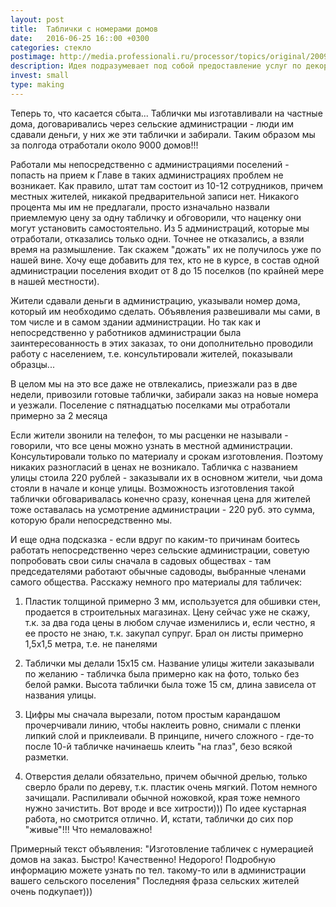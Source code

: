 ```yaml
---
layout: post
title:  Таблички с номерами домов
date:   2016-06-25 16::00 +0300
categories: стекло 
postimage: http://media.professionali.ru/processor/topics/original/2009/05/31/1761119-original.jpg
description: Идея подразумевает под собой предоставление услуг по декоративной обработке стекла с помощью специальной пасты. При небольших начальных вложениях вы можете ежемесячно зарабатывать неплохие деньги!
invest: small
type: making
---
```


Теперь то, что касается сбыта... Таблички мы изготавливали на частные дома, договаривались через сельские администрации - люди им сдавали деньги, у них же эти таблички и забирали. Таким образом мы за полгода отработали около 9000 домов!!!

Работали мы непосредственно с администрациями поселений - попасть на прием к Главе в таких администрациях проблем не возникает. Как правило, штат там состоит из 10-12 сотрудников, причем местных жителей, никакой предварительной записи нет. Никакого процента мы им не предлагали, просто изначально назвали приемлемую цену за одну табличку и обговорили, что наценку они могут установить самостоятельно. Из 5 администраций, которые мы отработали, отказались только одни. Точнее не отказались, а взяли время на размышление. Так скажем "дожать" их не получилось уже по нашей вине. Хочу еще добавить для тех, кто не в курсе, в состав одной администрации поселения входит от 8 до 15 поселков (по крайней мере в нашей местности).

Жители сдавали деньги в администрацию, указывали номер дома, который им необходимо сделать. Объявления развешивали мы сами, в том числе и в самом здании администрации. Но так как и непосредственно у работников администрации была заинтересованность в этих заказах, то они дополнительно проводили работу с населением, т.е. консультировали жителей, показывали образцы...

В целом мы на это все даже не отвлекались, приезжали раз в две недели, привозили готовые таблички, забирали заказ на новые номера и уезжали. Поселение с пятнадцатью поселками мы отработали примерно за 2 месяца

Если жители звонили на телефон, то мы расценки не называли - говорили, что все цены можно узнать в местной администрации. Консультировали только по материалу и срокам изготовления. Поэтому никаких разногласий в ценах не возникало. Табличка с названием улицы стоила 220 рублей - заказывали их в основном жители, чьи дома стояли в начале и конце улицы. Возможность изготовления такой таблички обговаривалась конечно сразу, конечная цена для жителей тоже оставалась на усмотрение администрации - 220 руб. это сумма, которую брали непосредственно мы.

И еще одна подсказка - если вдруг по каким-то причинам боитесь работать непосредственно через сельские администрации, советую попробовать свои силы сначала в садовых обществах - там председателями работают обычные садоводы, выбранные членами самого общества.
Расскажу немного про материалы для табличек:

1) Пластик толщиной примерно 3 мм, используется для обшивки стен, продается в строительных магазинах. Цену сейчас уже не скажу, т.к. за два года цены в любом случае изменились и, если честно, я ее просто не знаю, т.к. закупал супруг. Брал он листы примерно 1,5х1,5 метра, т.е. не панелями

2) Таблички мы делали 15х15 см. Название улицы жители заказывали по желанию - табличка была примерно как на фото, только без белой рамки. Высота таблички была тоже 15 см, длина зависела от названия улицы.

3) Цифры мы сначала вырезали, потом простым карандашом прочерчивали линию, чтобы наклеить ровно, снимали с пленки липкий слой и приклеивали. В принципе, ничего сложного - где-то после 10-й табличке начинаешь клеить "на глаз", безо всякой разметки.

4) Отверстия делали обязательно, причем обычной дрелью, только сверло брали по дереву, т.к. пластик очень мягкий. Потом немного зачищали. Распиливали обычной ножовкой, края тоже немного нужно зачистить. Вот вроде и все хитрости))) По идее кустарная работа, но смотрится отлично. И, кстати, таблички до сих пор "живые"!!! Что немаловажно!

Примерный текст объявления: "Изготовление табличек с нумерацией домов на заказ. Быстро! Качественно! Недорого! Подробную информацию можете узнать по тел. такому-то или в администрации вашего сельского поселения" Последняя фраза сельских жителей очень подкупает)))
